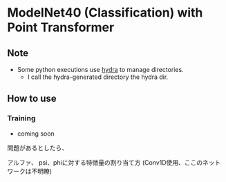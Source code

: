 # ModelNet40 (Classification) with Point Transformer
## Note
- Some python executions use [hydra](https://github.com/facebookresearch/hydra) to manage directories.
  - I call the hydra-generated directory the hydra dir.

## How to use
### Training
- coming soon

問題があるとしたら、

アルファ、 psi、phiに対する特徴量の割り当て方 (Conv1D使用、ここのネットワークは不明瞭)



